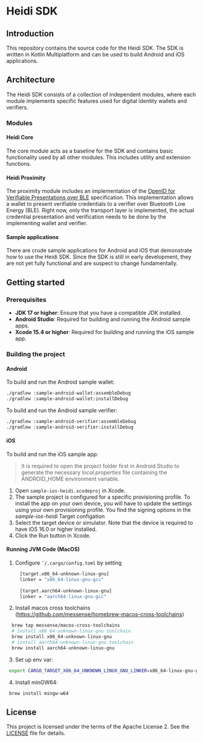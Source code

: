 # Heidi SDK 

## Introduction

This repository contains the source code for the Heidi SDK. The SDK is written in Kotlin Multiplatform and can be used to build Android and iOS applications.

## Architecture

The Heidi SDK consists of a collection of independent modules, where each module implements specific features used for digital identity wallets and verifiers.

### Modules

#### Heidi Core
The core module acts as a baseline for the SDK and contains basic functionality used by all other modules. This includes utility and extension functions.

#### Heidi Proximity
The proximity module includes an implementation of the [OpenID for Verifiable Presentations over BLE](https://openid.net/specs/openid-4-verifiable-presentations-1_0.html) specification.
This implementation allows a wallet to present verifiable credentials to a verifier over Bluetooth Low Energy (BLE).
Right now, only the transport layer is implemented, the actual credential presentation and verification needs to be done by the implementing wallet and verifier.

#### Sample applications
There are crude sample applications for Android and iOS that demonstrate how to use the Heidi SDK.
Since the SDK is still in early development, they are not yet fully functional and are suspect to change fundamentally.

## Getting started

### Prerequisites
- **JDK 17 or higher**: Ensure that you have a compatible JDK installed.
- **Android Studio**: Required for building and running the Android sample apps.
- **Xcode 15.4 or higher**: Required for building and running the iOS sample app.

### Building the project

#### Android

To build and run the Android sample wallet:

```bash
./gradlew :sample-android-wallet:assembleDebug
./gradlew :sample-android-wallet:installDebug
```

To build and run the Android sample verifier:

```bash
./gradlew :sample-android-verifier:assembleDebug
./gradlew :sample-android-verifier:installDebug
```

#### iOS

To build and run the iOS sample app:

> It is required to open the project folder first in Android Studio to generate the necessary *local.properties* file containing the ANDROID_HOME environment variable.

1. Open `sample-ios-heidi.xcodeproj` in Xcode.
2. The sample project is configured for a specific provisioning profile. To install the app on your own device, you will have to update the settings using your own provisioning profile. You find the signing options in the *sample-ios-heidi* Target configation
3. Select the target device or simulator. Note that the device is required to have iOS 16.0 or higher installed.
4. Click the Run button in Xcode.

#### Running JVM Code (MacOS)
1. Configure `˜/.cargo/config.toml` by setting
 ```bash
      [target.x86_64-unknown-linux-gnu]
      linker = "x86_64-linux-gnu-gcc"
      
      [target.aarch64-unknown-linux-gnu]
      linker = "aarch64-linux-gnu-gcc"
 ```

2. Install macos cross toolchains (https://github.com/messense/homebrew-macos-cross-toolchains)
 ```bash
   brew tap messense/macos-cross-toolchains
   # install x86_64-unknown-linux-gnu toolchain
   brew install x86_64-unknown-linux-gnu
   # install aarch64-unknown-linux-gnu toolchain
   brew install aarch64-unknown-linux-gnu
  ```

3. Set up env var:
 ```bash
  export CARGO_TARGET_X86_64_UNKNOWN_LINUX_GNU_LINKER=x86_64-linux-gnu-gcc
 ``` 
4. Install minGW64:
 ```bash
  brew install mingw-w64
 ```

## License
This project is licensed under the terms of the Apache License 2. See the [LICENSE](./LICENSE) file for details.
